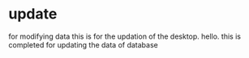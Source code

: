 # update
for modifying data 
this is for the updation of the desktop.
hello.
this is completed for updating the data of database
